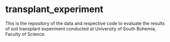 # transplant_experiment
This is the repository of the data and respective code to evaluate the results of soil transplant experiment conducted at University of South Bohemia, Faculty of Science. 
